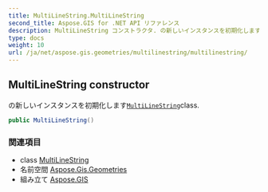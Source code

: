```yaml
---
title: MultiLineString.MultiLineString
second_title: Aspose.GIS for .NET API リファレンス
description: MultiLineString コンストラクタ. の新しいインスタンスを初期化しますMultiLineStringclass.
type: docs
weight: 10
url: /ja/net/aspose.gis.geometries/multilinestring/multilinestring/
---
```

## MultiLineString constructor

の新しいインスタンスを初期化します[`MultiLineString`](../)class.

```csharp
public MultiLineString()
```

### 関連項目

* class [MultiLineString](../)
* 名前空間 [Aspose.Gis.Geometries](../../multilinestring/)
* 組み立て [Aspose.GIS](../../../)


